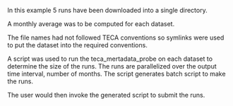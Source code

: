 
In this example 5 runs have been downloaded into a single directory.

A monthly average was to be computed for each dataset.

The file names had not followed TECA conventions so symlinks were used to put the dataset into the required conventions.

A script was used to run the teca_mertadata_probe on each dataset to determine the size of the runs. The runs are parallelized over the output time interval, number of months. The script generates batch script to make the runs.

The user would then invoke the generated script to submit the runs.

